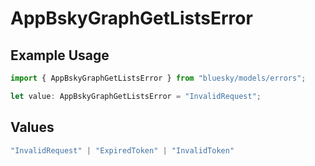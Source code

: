 # AppBskyGraphGetListsError

## Example Usage

```typescript
import { AppBskyGraphGetListsError } from "bluesky/models/errors";

let value: AppBskyGraphGetListsError = "InvalidRequest";
```

## Values

```typescript
"InvalidRequest" | "ExpiredToken" | "InvalidToken"
```